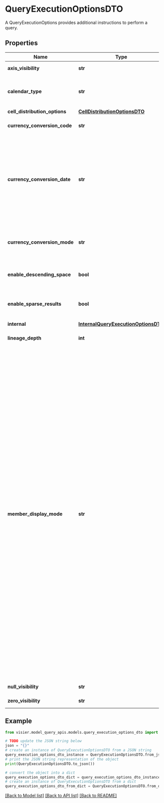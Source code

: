 # QueryExecutionOptionsDTO

A QueryExecutionOptions provides additional instructions to perform a query.

## Properties

Name | Type | Description | Notes
------------ | ------------- | ------------- | -------------
**axis_visibility** | **str** | The amount of information to return about each axis. Default is SIMPLE. | [optional] 
**calendar_type** | **str** | The calendar type to use. This will be used for all time calculations unless explicitly overridden in  the calculation itself. Default is TENANT_CALENDAR. | [optional] 
**cell_distribution_options** | [**CellDistributionOptionsDTO**](CellDistributionOptionsDTO.md) |  | [optional] 
**currency_conversion_code** | **str** | The target currency for all currency conversions.  If not specified, the tenant default currency will be used. | [optional] 
**currency_conversion_date** | **str** | The currency conversion date to use. If defined, the currency conversion will use the exchange rates as of this date.  Default is the exchange rate at the end of the query time interval. Format is the number of milliseconds since  midnight 01 January, 1970 UTC as a string. Note: Epochs are expressed as 64-bit integers and represented as  stringified longs in JSON due to JSON&#39;s inherent limitation in representing large numbers. | [optional] 
**currency_conversion_mode** | **str** | The currency conversion mode to use. This will be used for all currency conversion calculations  unless explicitly overridden in the calculation itself. Default is TENANT_CURRENCY_CONVERSION. | [optional] 
**enable_descending_space** | **bool** | If true, filter non-time axis member sets to only include members that are in aggregate positions or whose previous position is a leaf | [optional] 
**enable_sparse_results** | **bool** | Retrieve sparse cell sets. Sparse results only retrieve non-zero and non-null cells. Whether a result is truly sparse  or not is determined by the Visier server. | [optional] 
**internal** | [**InternalQueryExecutionOptionsDTO**](InternalQueryExecutionOptionsDTO.md) |  | [optional] 
**lineage_depth** | **int** | The max number of levels of nesting to unwind when determining the lineage for a derived metric value. | [optional] 
**member_display_mode** | **str** | Define the &#x60;memberDisplayMode&#x60; options to control how member values are rendered in the aggregate query result set. You can override the &#x60;memberDisplayMode&#x60; on a per-axis basis, if required.   Valid values are &#x60;DEFAULT&#x60;, &#x60;COMPACT&#x60;, &#x60;DISPLAY&#x60;, or &#x60;MDX&#x60;. Default is &#x60;DEFAULT&#x60;.   * &#x60;DEFAULT&#x60;: The default member name representation. For non-time members, this means returning the technical member name path.    For time members, this includes a bracketed member index.    For example, Time instant member: &#x60;2019-06-01T00:00:00.000Z - [0]&#x60;    For example, Time interval member: &#x60;2022-06-01T00:00:00.000Z/2022-07-01T00:00:00.000Z - [12]&#x60;  * &#x60;COMPACT&#x60;: Compacts the time member name representation. This also transforms the representation of time intervals to the end time of the interval.     For example, Time instant member: &#x60;2019-06-01T00:00:00.000Z&#x60;     For example, Time interval member: &#x60;2022-07-01T00:00:00.000Z&#x60; where the interval member name was &#x60;2022-06-01T00:00:00.000Z/2022-07-01T00:00:00.000Z - [12]&#x60;  * &#x60;DISPLAY&#x60;: Emit the members&#39; display names whenever possible. When combined with &#x60;axisVisibility &#x3D; VERBOSE&#x60;, the full display name path will be emitted.  * &#x60;MDX&#x60;: Emit member name paths where each element is enclosed in square brackets, &#x60;[]&#x60;. Multidimensional expression (MDX) display mode automatically encloses time members in square brackets and puts them in &#x60;COMPACT&#x60; format.    For example, Location member &#x60;North America.United States.California&#x60; becomes &#x60;[North America].[United States].[California]&#x60; in MDX display mode.    For example, Time instant member &#x60;2019-06-01T00:00:00.000Z - [0]&#x60; becomes &#x60;[2019-06-01T00:00:00.000Z]&#x60; in MDX display mode. | [optional] 
**null_visibility** | **str** | Show or hide null or N/A values in the result. Default is SHOW. | [optional] 
**zero_visibility** | **str** | Show or hide zeros in the result. Default is SHOW. | [optional] 

## Example

```python
from visier.model_query_apis.models.query_execution_options_dto import QueryExecutionOptionsDTO

# TODO update the JSON string below
json = "{}"
# create an instance of QueryExecutionOptionsDTO from a JSON string
query_execution_options_dto_instance = QueryExecutionOptionsDTO.from_json(json)
# print the JSON string representation of the object
print(QueryExecutionOptionsDTO.to_json())

# convert the object into a dict
query_execution_options_dto_dict = query_execution_options_dto_instance.to_dict()
# create an instance of QueryExecutionOptionsDTO from a dict
query_execution_options_dto_from_dict = QueryExecutionOptionsDTO.from_dict(query_execution_options_dto_dict)
```
[[Back to Model list]](../README.md#documentation-for-models) [[Back to API list]](../README.md#documentation-for-api-endpoints) [[Back to README]](../README.md)



